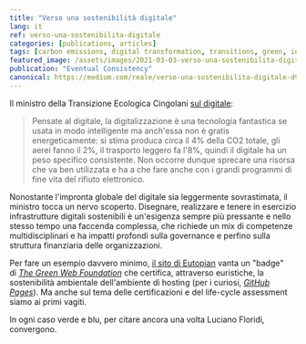 ```yaml
---
title: "Verso una sostenibilità digitale"
lang: it
ref: verso-una-sostenibilita-digitale
categories: [publications, articles]
tags: [carbon emissions, digital transformation, transitions, green, internet]
featured_image: /assets/images/2021-03-03-verso-una-sostenibilita-digitale.jpg
publication: "Eventual Consistency"
canonical: https://medium.com/reale/verso-una-sostenibilita-digitale-d95f38527ffd
---
```


Il ministro della Transizione Ecologica Cingolani [sul
digitale](https://www.repubblica.it/economia/2021/03/03/news/cingolani-290093533/):

> Pensate al digitale, la digitalizzazione è una tecnologia fantastica se usata
> in modo intelligente ma anch'essa non è gratis energeticamente: si stima
> produca circa il 4% della CO2 totale, gli aerei fanno il 2%, il trasporto
> leggero fa l'8%, quindi il digitale ha un peso specifico consistente. Non
> occorre dunque sprecare una risorsa che va ben utilizzata e ha a che fare
> anche con i grandi programmi di fine vita del rifiuto elettronico.

Nonostante l'impronta globale del digitale sia leggermente sovrastimata, il
ministro tocca un nervo scoperto. Disegnare, realizzare e tenere in esercizio
infrastrutture digitali sostenibili è un'esigenza sempre più pressante e nello
stesso tempo una faccenda complessa, che richiede un mix di competenze
multidisciplinari e ha impatti profondi sulla governance e perfino sulla
struttura finanziaria delle organizzazioni.

Per fare un esempio davvero minimo, [il sito di
Eutopian](https://eutopian.eu/) vanta un "badge" di [*The Green Web
Foundation*](https://www.thegreenwebfoundation.org/) che certifica, attraverso
euristiche, la sostenibilità ambientale dell'ambiente di hosting (per i
curiosi, [*GitHub Pages*](https://pages.github.com/)). Ma anche sul tema delle
certificazioni e del life-cycle assessment siamo ai primi vagiti.

In ogni caso verde e blu, per citare ancora una volta Luciano Floridi,
convergono.
